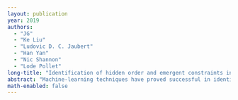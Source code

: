 ```yaml
---
layout: publication
year: 2019
authors:
  - "JG"
  - "Ke Liu"
  - "Ludovic D. C. Jaubert"
  - "Han Yan"
  - "Nic Shannon"
  - "Lode Pollet"
long-title: "Identification of hidden order and emergent constraints in frustrated magnets using tensorial kernel methods"
abstract: "Machine-learning techniques have proved successful in identifying ordered phases of matter. However, it remains an open question how far they can contribute to the understanding of phases without broken symmetry, such as spin liquids. Here we demonstrate how a machine learning approach can automatically learn the intricate phase diagram of a classical frustrated spin model. The method we employ is a support vector machine equipped with a tensorial kernel and a spectral graph analysis which admits its applicability in an effectively unsupervised context. Thanks to the interpretability of the machine we are able to infer, in closed form, both order parameter tensors of phases with broken symmetry, and the local constraints which signal an emergent gauge structure, and so characterize classical spin liquids. The method is applied to the classical XXZ model on the pyrochlore lattice where it distinguishes—among others—between a hidden biaxial spin nematic phase and several different classical spin liquids. The results are in full agreement with a previous analysis by Taillefumier _et al._, but go further by providing a systematic hierarchy between disordered regimes, and establishing the physical relevance of the susceptibilities associated with the local constraints. Our work paves the way for the search of new orders and spin liquids in generic frustrated magnets."
math-enabled: false
---
```

